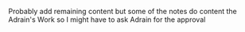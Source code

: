 
Probably add remaining content but some of the notes do content the Adrain's Work so I might have to ask Adrain for the approval
